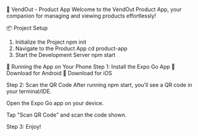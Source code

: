 🚀 VendOut - Product App
Welcome to the VendOut Product App, your companion for managing and viewing products effortlessly!

📦 Project Setup
1. Initialize the Project
  npm init
2. Navigate to the Product App
  cd product-app
3. Start the Development Server
  npm start

📱 Running the App on Your Phone
Step 1: Install the Expo Go App
📲 Download for Android
🍏 Download for iOS

Step 2: Scan the QR Code
After running npm start, you’ll see a QR code in your terminal/IDE.

Open the Expo Go app on your device.

Tap "Scan QR Code" and scan the code shown.

Step 3: Enjoy!

